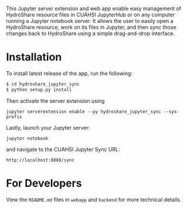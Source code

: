 This Jupyter server extension and web app enable easy management of HydroShare resource files in CUAHSI JupyterHub or
on any computer running a Jupyter notebook server. It allows the user to easily open a HydroShare resource,
work on its files in Jupyter, and then sync those changes back to HydroShare using a simple drag-and-drop
interface.

# Installation

To install latest release of the app, run the following: 

```bash
$ cd hydroshare_jupyter_sync
$ python setup.py install
```

Then activate the server extension using

```
jupyter serverextension enable --py hydroshare_jupyter_sync --sys-prefix
```

Lastly, launch your Jupyter server:

```
jupyter notebook
```

and navigate to the CUAHSI Jupyter Sync URL:

```
http://localhost:8888/sync
```

# For Developers

View the `README.md` files in `webapp` and `backend` for more technical details.